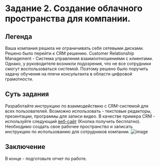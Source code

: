 # Задание 2. Создание облачного пространства для компании.
## Легенда
Ваша компания решила не ограничивать себя сетевыми дисками. Решено было перейти к CRM решению. Customer Relationship Management - Система управления взаимоотношениями с клиентами. 
Однако, у руководителя возникли подозрения, что не все сотрудники смогут воспользоваться системой. Поэтому решено было поручить задачу обучения на плечи консультанта в области цифровой грамотности.
## Суть задания
Разработайте инструкцию по взаимодействию с CRM-системой для всех пользователей. Возможно использовать - текстовые редакторы, презентации, программы для записи видео. 
В качестве примера CRM - используйте следующий [веб-сайт](https://www.bitrix24.ru/) (Кнопка получить бесплатно). Необходимо создать свое рабочее пространство и записать инструкцию по использованию для сотрудников компании.
![image](https://github.com/user-attachments/assets/5bf0fa48-1aee-4443-aa5b-c2db257ead98)
## Заключение
В конце - подготовьте отчет по работе.
